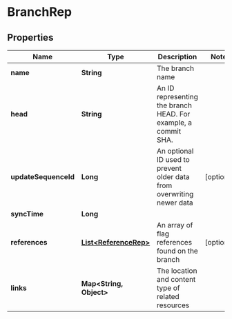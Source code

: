 

# BranchRep


## Properties

| Name | Type | Description | Notes |
|------------ | ------------- | ------------- | -------------|
|**name** | **String** | The branch name |  |
|**head** | **String** | An ID representing the branch HEAD. For example, a commit SHA. |  |
|**updateSequenceId** | **Long** | An optional ID used to prevent older data from overwriting newer data |  [optional] |
|**syncTime** | **Long** |  |  |
|**references** | [**List&lt;ReferenceRep&gt;**](ReferenceRep.md) | An array of flag references found on the branch |  [optional] |
|**links** | **Map&lt;String, Object&gt;** | The location and content type of related resources |  |



